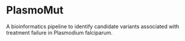 # PlasmoMut
A bioinformatics pipeline to identify candidate variants associated with treatment failure in Plasmodium falciparum.
